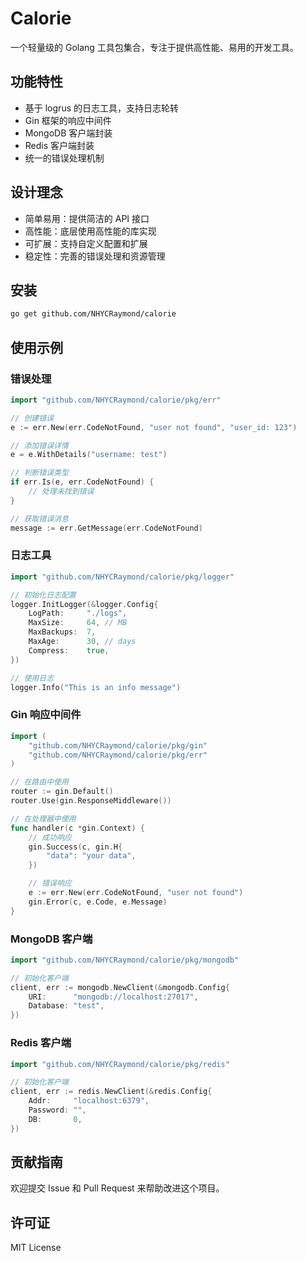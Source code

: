 # Calorie

一个轻量级的 Golang 工具包集合，专注于提供高性能、易用的开发工具。

## 功能特性

- 基于 logrus 的日志工具，支持日志轮转
- Gin 框架的响应中间件
- MongoDB 客户端封装
- Redis 客户端封装
- 统一的错误处理机制

## 设计理念

- 简单易用：提供简洁的 API 接口
- 高性能：底层使用高性能的库实现
- 可扩展：支持自定义配置和扩展
- 稳定性：完善的错误处理和资源管理

## 安装

```bash
go get github.com/NHYCRaymond/calorie
```

## 使用示例

### 错误处理

```go
import "github.com/NHYCRaymond/calorie/pkg/err"

// 创建错误
e := err.New(err.CodeNotFound, "user not found", "user_id: 123")

// 添加错误详情
e = e.WithDetails("username: test")

// 判断错误类型
if err.Is(e, err.CodeNotFound) {
    // 处理未找到错误
}

// 获取错误消息
message := err.GetMessage(err.CodeNotFound)
```

### 日志工具

```go
import "github.com/NHYCRaymond/calorie/pkg/logger"

// 初始化日志配置
logger.InitLogger(&logger.Config{
    LogPath:     "./logs",
    MaxSize:     64, // MB
    MaxBackups:  7,
    MaxAge:      30, // days
    Compress:    true,
})

// 使用日志
logger.Info("This is an info message")
```

### Gin 响应中间件

```go
import (
    "github.com/NHYCRaymond/calorie/pkg/gin"
    "github.com/NHYCRaymond/calorie/pkg/err"
)

// 在路由中使用
router := gin.Default()
router.Use(gin.ResponseMiddleware())

// 在处理器中使用
func handler(c *gin.Context) {
    // 成功响应
    gin.Success(c, gin.H{
        "data": "your data",
    })

    // 错误响应
    e := err.New(err.CodeNotFound, "user not found")
    gin.Error(c, e.Code, e.Message)
}
```

### MongoDB 客户端

```go
import "github.com/NHYCRaymond/calorie/pkg/mongodb"

// 初始化客户端
client, err := mongodb.NewClient(&mongodb.Config{
    URI:      "mongodb://localhost:27017",
    Database: "test",
})
```

### Redis 客户端

```go
import "github.com/NHYCRaymond/calorie/pkg/redis"

// 初始化客户端
client, err := redis.NewClient(&redis.Config{
    Addr:     "localhost:6379",
    Password: "",
    DB:       0,
})
```

## 贡献指南

欢迎提交 Issue 和 Pull Request 来帮助改进这个项目。

## 许可证

MIT License 